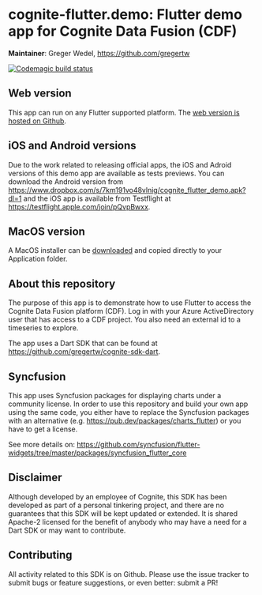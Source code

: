# cognite-flutter.demo: Flutter demo app for Cognite Data Fusion (CDF)

**Maintainer**: Greger Wedel, <https://github.com/gregertw>

[![Codemagic build status](https://api.codemagic.io/apps/60ee9f3aab96b9ef01461e55/60ee9f3aab96b9ef01461e54/status_badge.svg)](https://codemagic.io/apps/60ee9f3aab96b9ef01461e55/60ee9f3aab96b9ef01461e54/latest_build)

## Web version

This app can run on any Flutter supported platform. The [web version is hosted on Github](https://gregertw.github.io/cognite-flutter-demo-web/).

## iOS and Android versions

Due to the work related to releasing official apps, the iOS and Adroid versions of this demo app are available as tests
previews. You can download the Android version from <https://www.dropbox.com/s/7km191vo48vlnig/cognite_flutter_demo.apk?dl=1> and the iOS app is available from Testflight at <https://testflight.apple.com/join/pQvpBwxx>.

## MacOS version

A MacOS installer can be [downloaded](https://www.dropbox.com/sh/yw7b5x51x1lkosz/AABm9t96G3sCSSwOia76mqBRa?dl=1)
and copied directly to your Application folder.

## About this repository

The purpose of this app is to demonstrate how to use Flutter to access the Cognite Data Fusion platform (CDF). Log in with
your Azure ActiveDirectory user that has access to a CDF project. You also need an external id to a timeseries to explore.

The app uses a Dart SDK that can be found at <https://github.com/gregertw/cognite-sdk-dart>.

## Syncfusion

This app uses Syncfusion packages for displaying charts under a community license. In order to use this repository and build your own app using the same code, you either have to replace the Syncfusion packages with an alternative (e.g. <https://pub.dev/packages/charts_flutter>) or you have to get a license.

See more details on:
<https://github.com/syncfusion/flutter-widgets/tree/master/packages/syncfusion_flutter_core>

## Disclaimer

Although developed by an employee of Cognite, this SDK has been developed as part
of a personal tinkering project, and there are no guarantees that this SDK will be
kept updated or extended. It is shared Apache-2 licensed for the benefit of anybody
who may have a need for a Dart SDK or may want to contribute.

## Contributing

All activity related to this SDK is on Github. Please use the issue tracker to submit
bugs or feature suggestions, or even better: submit a PR!
